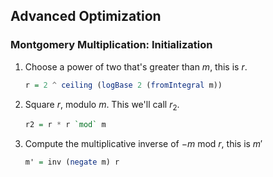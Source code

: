 ## Advanced Optimization

### Montgomery Multiplication: Initialization

1. Choose a power of two that's greater than $m$, this is $r$.

	```haskell
	r = 2 ^ ceiling (logBase 2 (fromIntegral m))
	```

1. Square $r$, modulo $m$. This we'll call $r_2$.

	```haskell
	r2 = r * r `mod` m
	```

1. Compute the multiplicative inverse of $-m\ \text{mod}\ r$, this is
   $m'$
   
   ```haskell
   m' = inv (negate m) r
   ```

